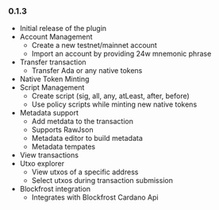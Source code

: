 ### 0.1.3
- Initial release of the plugin
- Account Management
  - Create a new testnet/mainnet account 
  - Import an account by providing 24w mnemonic phrase
- Transfer transaction 
  - Transfer Ada or any native tokens
- Native Token Minting
- Script Management
  - Create script (sig, all, any, atLeast, after, before)
  - Use policy scripts while minting new native tokens
- Metadata support
  - Add metdata to the transaction
  - Supports RawJson
  - Metadata editor to build metadata
  - Metadata tempates  
- View transactions 
- Utxo explorer 
  - View utxos of a specific address
  - Select utxos during transaction submission
- Blockfrost integration
  - Integrates with Blockfrost Cardano Api
